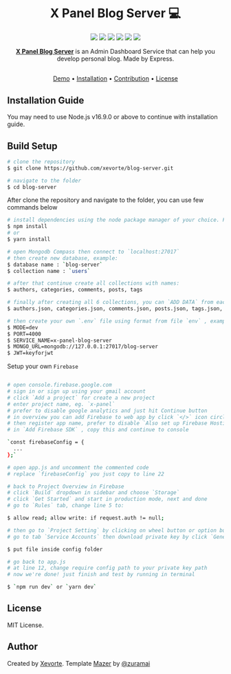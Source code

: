 <div align="center">

# X Panel Blog Server 💻

</div>

<div align="center">

<p align="center">
	<img src="https://img.shields.io/github/issues/xevorte/blog-server?style=flat-square">
	<img src="https://img.shields.io/github/stars/xevorte/blog-server?style=flat-square"> 
	<img src="https://img.shields.io/github/forks/xevorte/blog-server?style=flat-square">
	<img src="https://img.shields.io/github/license/xevorte/blog-server?style=flat-square">
	<img src="https://img.shields.io/badge/maintained%3F-no-red.svg?style=flat-square">
	<img src="https://img.shields.io/github/followers/xevorte.svg?style=flat-square&label=followers">
</p>

</div>

<p align="center">
  <b><a href="https://github.com/zuramai/mazer">X Panel Blog Server</a></b> is an Admin Dashboard Service that can help you develop personal blog. Made by Express.
</p>

##

<p align="center">
  <a target="_blank" href="https://xevorte-blog-server.fly.dev">Demo</a> •
  <a href="#installation-guide">Installation</a> •
  <a href="#contribution">Contribution</a> •
  <a href="#license">License</a>
</p>

## Installation Guide

You may need to use Node.js v16.9.0 or above to continue with installation guide.

## Build Setup

```bash
# clone the repository
$ git clone https://github.com/xevorte/blog-server.git

# navigate to the folder
$ cd blog-server
```

After clone the repository and navigate to the folder, you can use few commands below

```bash
# install dependencies using the node package manager of your choice. For example run
$ npm install
# or
$ yarn install

# open Mongodb Compass then connect to `localhost:27017`
# then create new database, example:
$ database name : `blog-server`
$ collection name : `users`

# after that continue create all collections with names:
$ authors, categories, comments, posts, tags

# finally after creating all 6 collections, you can `ADD DATA` from each collection using file from folder `database`
$ authors.json, categories.json, comments.json, posts.json, tags.json, users.json

# then create your own `.env` file using format from file `env` , example:
$ MODE=dev
$ PORT=4000
$ SERVICE_NAME=x-panel-blog-server
$ MONGO_URL=mongodb://127.0.0.1:27017/blog-server
$ JWT=keyforjwt
```

Setup your own `Firebase`

```bash

# open console.firebase.google.com
# sign in or sign up using your gmail account
# click `Add a project` for create a new project
# enter project name, eg. `x-panel`
# prefer to disable google analytics and just hit Continue button
# in overview you can add Firebase to web app by click `</>` icon circle button
# then register app name, prefer to disable `Also set up Firebase Hosting for this app.`
# in `Add Firebase SDK` , copy this and continue to console

`const firebaseConfig = {
  ...
};`

# open app.js and uncomment the commented code
# replace `firebaseConfig` you just copy to line 22

# back to Project Overview in Firebase
# click `Build` dropdown in sidebar and choose `Storage`
# click `Get Started` and start in production mode, next and done
# go to `Rules` tab, change line 5 to:

$ allow read; allow write: if request.auth != null;

# then go to `Project Setting` by clicking on wheel button or option button in sidebar beside `Project Overview`
# go to tab `Service Accounts` then download private key by click `Generate new private key`

$ put file inside config folder

# go back to app.js
# at line 12, change require config path to your private key path
# now we're done! just finish and test by running in terminal

$ `npm run dev` or `yarn dev` 

```

## License

MIT License.

## Author

Created by <a href="https://github.com/xevorte">Xevorte</a>.
Template [Mazer](https://github.com/zuramai/mazer) by [@zuramai](https://github.com/zuramai)
